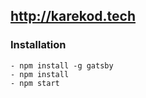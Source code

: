 ## http://karekod.tech


### Installation

```
- npm install -g gatsby
- npm install
- npm start
```
